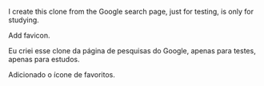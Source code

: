 I create this clone from the Google search page, just for testing, is only for studying.

Add favicon.

Eu criei esse clone da página de pesquisas do Google, apenas para testes, apenas para estudos.


Adicionado o ícone de favoritos.